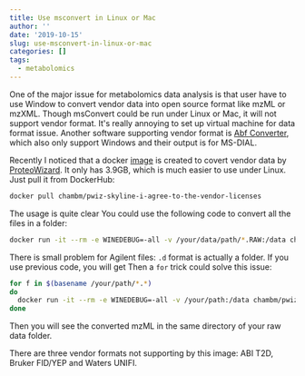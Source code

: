 ```yaml
---
title: Use msconvert in Linux or Mac
author: ''
date: '2019-10-15'
slug: use-msconvert-in-linux-or-mac
categories: []
tags:
  - metabolomics
---
```


One of the major issue for metabolomics data analysis is that user have to use Window to convert vendor data into open source format like mzML or mzXML. Though msConvert could be run under Linux or Mac, it will not support vendor format. It's really annoying to set up virtual machine for data format issue. Another software supporting vendor format is [Abf Converter](https://www.reifycs.com/AbfConverter/index.html), which also only support Windows and their output is for MS-DIAL.

Recently I noticed that a docker [image](https://hub.docker.com/r/chambm/pwiz-skyline-i-agree-to-the-vendor-licenses) is created to covert vendor data by [ProteoWizard](http://proteowizard.sourceforge.net/download.html). It only has 3.9GB, which is much easier to use under Linux. Just pull it from DockerHub:

```bash
docker pull chambm/pwiz-skyline-i-agree-to-the-vendor-licenses
```

The usage is quite clear  You could use the following code to convert all the files in a folder:

```bash
docker run -it --rm -e WINEDEBUG=-all -v /your/data/path/*.RAW:/data chambm/pwiz-skyline-i-agree-to-the-vendor-licenses wine msconvert /data/
```

There is small problem for Agilent files: `.d` format is actually a folder. If you use previous code, you will get Then a `for` trick could solve this issue:

```bash
for f in $(basename /your/path/*.*)
do
  docker run -it --rm -e WINEDEBUG=-all -v /your/path:/data chambm/pwiz-skyline-i-agree-to-the-vendor-licenses wine msconvert /data/$f
done
```

Then you will see the converted mzML in the same directory of your raw data folder.

There are three vendor formats not supporting by this image: ABI T2D, Bruker FID/YEP and Waters UNIFI.
